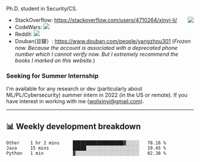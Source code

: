 Ph.D. student in Security/CS.

<img align="right" src="https://github-readme-stats.vercel.app/api?username=li-xin-yi&count_private=true&show_icons=true&hide_title=true&theme=tokyonight" />

- StackOverflow: https://stackoverflow.com/users/4710264/xinyi-li/
- CodeWars: [![](https://www.codewars.com/users/xy-li/badges/micro)](https://www.codewars.com/users/xy-li/)
- Reddit: [![](https://img.shields.io/reddit/user-karma/combined/xy-li?style=social)](https://www.reddit.com/user/xy-li/)
- Douban(豆瓣）: https://www.douban.com/people/yangzhou301  (*Frozen now. Because the account is associated with a deprecated phone number which I cannot verify now. But I extremely recommend the books I marked on this website.*)

### Seeking for Summer Internship

I'm available for any research or dev (particularly about ML/PL/Cybersecurity) summer intern in 2022 (in the US or remote). If you have interest in working with me ([wolixinyi@gmail.com](mailto:wolixinyi@gmail.com)).

---

## 📊 Weekly development breakdown

<!--START_SECTION:waka-->
```text
Other    1 hr 2 mins     ███████████████████▓░░░░░   78.16 % 
Java     15 mins         █████░░░░░░░░░░░░░░░░░░░░   19.45 % 
Python   1 min           ▓░░░░░░░░░░░░░░░░░░░░░░░░   02.38 % 
```
<!--END_SECTION:waka-->
